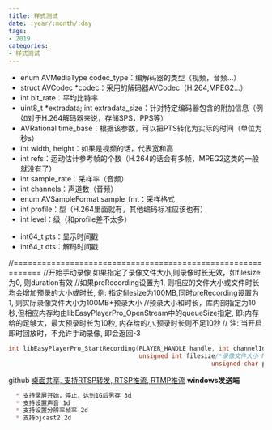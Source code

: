 ```yaml
---
title: 样式测试
date: :year/:month/:day
tags: 
- 2019
categories:
- 样式测试
---
```


* enum AVMediaType codec_type：编解码器的类型（视频，音频...）
* struct AVCodec  *codec：采用的解码器AVCodec（H.264,MPEG2...）
* int bit_rate：平均比特率
* uint8_t *extradata; int extradata_size：针对特定编码器包含的附加信息（例如对于H.264解码器来说，存储SPS，PPS等）
* AVRational time_base：根据该参数，可以把PTS转化为实际的时间（单位为秒s）
* int width, height：如果是视频的话，代表宽和高
* int refs：运动估计参考帧的个数（H.264的话会有多帧，MPEG2这类的一般就没有了）
* int sample_rate：采样率（音频）
* int channels：声道数（音频）
* enum AVSampleFormat sample_fmt：采样格式
* int profile：型（H.264里面就有，其他编码标准应该也有）
* int level：级（和profile差不太多）
<!--more-->
* int64_t pts：显示时间戳
* int64_t dts：解码时间戳

//============================================================
//开始手动录像  如果指定了录像文件大小,则录像时长无效，如filesize为0, 则duration有效
//如果preRecording设置为1, 则相应的文件大小或文件时长均会增加预录的大小或时长, 例: 指定filesize为100MB,同时preRecording设置为1, 则实际录像文件大小为100MB+预录大小
//预录大小和时长，库内部指定为10秒,但相应内存均由libEasyPlayerPro_OpenStream中的queueSize指定, 即:内存给的足够大，最大预录时长为10秒, 内存给的小,预录时长则不足10秒
//   注:   当开启即时回放时，不允许手动录像, 即会返回-3
``` C
int libEasyPlayerPro_StartRecording(PLAYER_HANDLE handle, int channelId, const char *foldername, const char *filename, 
									unsigned int filesize/*录像文件大小 MB*/, int duration/*录像时长(second)*/,  
														unsigned char preRecording/*0x01:预录  0x00:不预录*/);
```
github
[桌面共享, 支持RTSP转发, RTSP推流, RTMP推流](https://github.com/PHZ76/DesktopSharing)
**windows发送端**
```md
  * 支持录屏开始，停止，达到1G后另存 3d
  * 支持设置声音 1d
  * 支持设置分辨率帧率 2d
  * 支持bjcast2 2d
```
